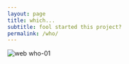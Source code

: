 ```yaml
---
layout: page
title: which...
subtitle: fool started this project?
permalink: /who/
---
```


![web who-01](https://user-images.githubusercontent.com/15105131/41670880-c86392c8-74b5-11e8-99c0-92431754a32c.png)
